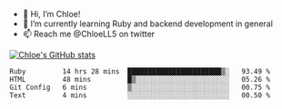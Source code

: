 - 💞️  Hi, I’m Chloe!
- 🌱  I’m currently learning Ruby and backend development in general
- 📫  Reach me @ChloeLL5 on twitter

[![Chloe's GitHub stats](https://github-readme-stats.vercel.app/api?username=chloell5&count_private=true&theme=cobalt&show_icons=true)](https://github.com/anuraghazra/github-readme-stats)

<!--START_SECTION:waka-->
```text
Ruby         14 hrs 28 mins  ███████████████████████▒░   93.49 % 
HTML         48 mins         █▒░░░░░░░░░░░░░░░░░░░░░░░   05.26 % 
Git Config   6 mins          ▒░░░░░░░░░░░░░░░░░░░░░░░░   00.75 % 
Text         4 mins          ░░░░░░░░░░░░░░░░░░░░░░░░░   00.50 % 
```
<!--END_SECTION:waka-->
